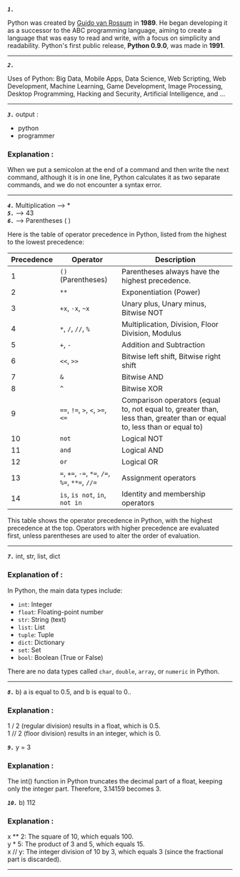 ***`1.`*** <p>Python was created by [Guido van Rossum](https://en.wikipedia.org/wiki/Guido_van_Rossum) in **1989**. 
He began developing it as a successor to the ABC programming language, aiming to create a language that was easy to read and write, with a focus on simplicity and readability. Python's first public release, **Python 0.9.0**, was made in **1991**.</p>

---
***`2.`*** <p>Uses of Python: Big Data, Mobile Apps, Data Science, Web Scripting, Web Development, Machine Learning, Game Development, Image Processing, Desktop Programming, Hacking and Security, Artificial Intelligence, and ...</p>

---
***`3.`*** output :<br />
- python
- programmer
### Explanation :
<p>When we put a semicolon at the end of a command and then write the next command, although it is in one line, Python calculates it as two separate commands, and we do not encounter a syntax error.</p>

---
***`4.`*** Multiplication --> *<br />
***`5.`*** --> 43<br />
***`6.`*** --> Parentheses ( )

<p>Here is the table of operator precedence in Python, listed from the highest to the lowest precedence:</p>

| Precedence | Operator               | Description                                         |
|------------|------------------------|-----------------------------------------------------|
| 1          | `()` (Parentheses)      | Parentheses always have the highest precedence.     |
| 2          | `**`                    | Exponentiation (Power)                             |
| 3          | `+x`, `-x`, `~x`           | Unary plus, Unary minus, Bitwise NOT                |
| 4          | `*`, `/`, `//`, `%`     | Multiplication, Division, Floor Division, Modulus  |
| 5          | `+`, `-`                | Addition and Subtraction                           |
| 6          | `<<`, `>>`              | Bitwise left shift, Bitwise right shift            |
| 7          | `&`                     | Bitwise AND                                        |
| 8          | `^`                    | Bitwise XOR                                     |
| 9         | `==`, `!=`, `>`, `<`, `>=`, `<=` | Comparison operators (equal to, not equal to, greater than, less than, greater than or equal to, less than or equal to) |
| 10         | `not`                   | Logical NOT                                         |
| 11         | `and`                   | Logical AND                                         |
| 12         | `or`                    | Logical OR                                          |
| 13         | `=`, `+=`, `-=`, `*=`, `/=`, `%=`, `**=`, `//=` | Assignment operators                             |
| 14         | `is`, `is not`, `in`, `not in` | Identity and membership operators                |

<p>This table shows the operator precedence in Python, with the highest precedence at the top. Operators with higher precedence are evaluated first, unless parentheses are used to alter the order of evaluation.</p>

---

***`7.`*** int, str, list, dict

### Explanation of :
In Python, the main data types include:
- `int`: Integer
- `float`: Floating-point number
- `str`: String (text)
- `list`: List
- `tuple`: Tuple
- `dict`: Dictionary
- `set`: Set
- `bool`: Boolean (True or False)

There are no data types called `char`, `double`, `array`, or `numeric` in Python.

---
***`8.`*** b) a is equal to 0.5, and b is equal to 0..<br />
### Explanation :<br />
1 / 2 (regular division) results in a float, which is 0.5.<br />
1 // 2 (floor division) results in an integer, which is 0.

***`9.`*** y = 3 <br />
### Explanation :
<p>The int() function in Python truncates the decimal part of a float, keeping only the integer part. Therefore, 3.14159 becomes 3.</p>

***`10.`*** b) 112

### Explanation :
x ** 2: The square of 10, which equals 100.<br />
y * 5: The product of 3 and 5, which equals 15.<br />
x // y: The integer division of 10 by 3, which equals 3 (since the fractional part is discarded).

---


